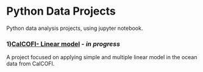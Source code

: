 # Python Data Projects
Python data analysis projects, using jupyter notebook. 

### 1)[CalCOFI- Linear model](https://github.com/marinattomas/python-data-projects/blob/master/CalCOFI_Linear_Regression.ipynb) - *in progress*  
A project focused on applying simple and multiple linear model in the ocean data from CalCOFI. 

